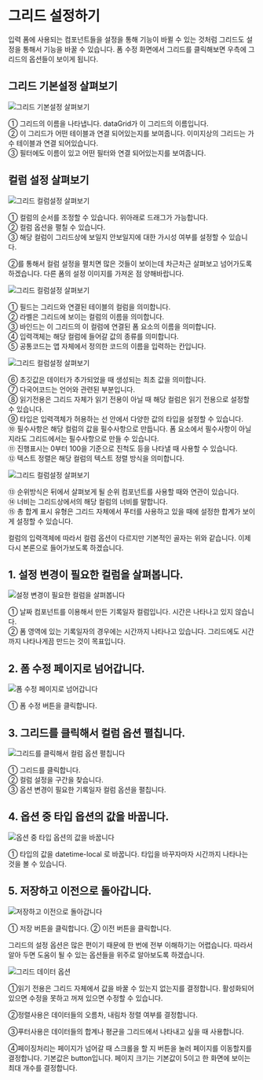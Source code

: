# 그리드 설정하기
입력 폼에 사용되는 컴포넌트들을 설정을 통해 기능이 바뀔 수 있는 것처럼 그리드도 설정을 통해서 기능을 바꿀 수 있습니다. 폼 수정 화면에서 그리드를 클릭해보면 우측에 그리드의 옵션들이 보이게 됩니다.

## 그리드 기본설정 살펴보기

![그리드 기본설정 살펴보기](/media/image64.png)

①	그리드의 이름을 나타냅니다. dataGrid가 이 그리드의 이름입니다.<br>
②	이 그리드가 어떤 테이블과 연결 되어있는지를 보여줍니다. 이미지상의 그리드는 가수 테이블과 연결 되어있습니다.<br>
③	필터에도 이름이 있고 어떤 필터와 연결 되어있는지를 보여줍니다.

## 컬럼 설정 살펴보기

![그리드 컬럼설정 살펴보기](/media/image65.png)

①	컬럼의 순서를 조정할 수 있습니다. 위아래로 드래그가 가능합니다.<br>
②	컬럼 옵션을 펼칠 수 있습니다.<br>
③	해당 컬럼이 그리드상에 보일지 안보일지에 대한 가시성 여부를 설정할 수 있습니다.

②를 통해서 컬럼 설정을 펼치면 많은 것들이 보이는데 차근차근 살펴보고 넘어가도록 하겠습니다. 다른 폼의 설정 이미지를 가져온 점 양해바랍니다.

![그리드 컬럼설정 살펴보기](/media/image66.png)

①	필드는 그리드와 연결된 테이블의 컬럼을 의미합니다.<br>
②	라벨은 그리드에 보이는 컬럼의 이름을 의미합니다.<br>
③	바인드는 이 그리드의 이 컬럼에 연결된 폼 요소의 이름을 의미합니다.<br>
④	입력객체는 해당 컬럼에 들어갈 값의 종류를 의미합니다.<br>
⑤	공통코드는 앱 자체에서 정의한 코드의 이름을 입력하는 칸입니다.

![그리드 컬럼설정 살펴보기](/media/image67.png)

⑥	초깃값은 데이터가 추가되었을 때 생성되는 최초 값을 의미합니다.<br>
⑦	다국어코드는 언어와 관련된 부분입니다.<br>
⑧	읽기전용은 그리드 자체가 읽기 전용이 아닐 때 해당 컬럼은 읽기 전용으로 설정할 수 있습니다.<br>
⑨	타입은 입력객체가 허용하는 선 안에서 다양한 값의 타입을 설정할 수 있습니다.<br>
⑩	필수사항은 해당 컬럼의 값을 필수사항으로 만듭니다. 폼 요소에서 필수사항이 아닐지라도 그리드에서는 필수사항으로 만들 수 있습니다.<br>
⑪	진행표시는 0부터 100을 기준으로 진척도 등을 나타낼 때 사용할 수 있습니다.<br>
⑫	텍스트 정렬은 해당 컬럼의 텍스트 정렬 방식을 의미합니다.

![그리드 컬럼설정 살펴보기](/media/image68.png)

⑬	순위방식은 뒤에서 살펴보게 될 순위 컴포넌트를 사용할 때와 연관이 있습니다.<br>
⑭	너비는 그리드상에서의 해당 컬럼의 너비를 말합니다.<br>
⑮	총 합계 표시 유형은 그리드 자체에서 푸터를 사용하고 있을 때에 설정한 합계가 보이게 설정할 수 있습니다.

컬럼의 입력객체에 따라서 컬럼 옵션이 다르지만 기본적인 골자는 위와 같습니다. 이제 다시 본론으로 들어가보도록 하겠습니다.

## 1. 설정 변경이 필요한 컬럼을 살펴봅니다.

![설정 변경이 필요한 컬럼을 살펴봅니다](/media/image69.png)

①	날짜 컴포넌트를 이용해서 만든 기록일자 컬럼입니다. 시간은 나타나고 있지 않습니다.<br>
②	폼 영역에 있는 기록일자의 경우에는 시간까지 나타나고 있습니다. 그리드에도 시간까지 나타나게끔 만드는 것이 목표입니다.

## 2. 폼 수정 페이지로 넘어갑니다.

![폼 수정 페이지로 넘어갑니다](/media/image70.png)

①	폼 수정 버튼을 클릭합니다.

## 3. 그리드를 클릭해서 컬럼 옵션 펼칩니다.

![그리드를 클릭해서 컬럼 옵션 펼칩니다](/media/image71.png)

①	그리드를 클릭합니다.<br>
②	컬럼 설정을 구간을 찾습니다.<br>
③	옵션 변경이 필요한 기록일자 컬럼 옵션을 펼칩니다.

## 4. 옵션 중 타입 옵션의 값을 바꿉니다.

![옵션 중 타입 옵션의 값을 바꿉니다](/media/image72.png)

①	타입의 값을 datetime-local 로 바꿉니다. 타입을 바꾸자마자 시간까지 나타나는 것을 볼 수 있습니다.

## 5. 저장하고 이전으로 돌아갑니다.

![저장하고 이전으로 돌아갑니다](/media/image73.png)

①	저장 버튼을 클릭합니다.
②	이전 버튼을 클릭합니다.

그리드의 설정 옵션은 많은 편이기 때문에 한 번에 전부 이해하기는 어렵습니다. 따라서 알아 두면 도움이 될 수 있는 옵션들을 위주로 알아보도록 하겠습니다.

![그리드 데이터 옵션](/media/image74.png)

①읽기 전용은 그리드 자체에서 값을 바꿀 수 있는지 없는지를 결정합니다. 활성화되어 있으면 수정을 못하고 꺼져 있으면 수정할 수 있습니다.

②정렬사용은 데이터들의 오름차, 내림차 정렬 여부를 결정합니다.

③푸터사용은 데이터들의 합계나 평균을 그리드에서 나타내고 싶을 때 사용합니다.

④페이징처리는 페이지가 넘어갈 때 스크롤을 할 지 버튼을 눌러 페이지를 이동할지를 결정합니다. 기본값은 button입니다. 페이지 크기는 기본값이 5이고 한 화면에 보이는 최대 개수를 결정합니다.